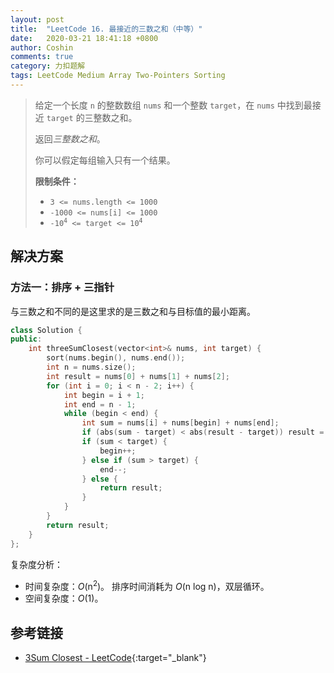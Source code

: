```yaml
---
layout: post
title:  "LeetCode 16. 最接近的三数之和（中等）"
date:   2020-03-21 18:41:18 +0800
author: Coshin
comments: true
category: 力扣题解
tags: LeetCode Medium Array Two-Pointers Sorting
---
```

> 给定一个长度 `n` 的整数数组 `nums` 和一个整数 `target`，在 `nums` 中找到最接近 `target` 的三整数之和。
> 
> 返回*三整数之和*。
> 
> 你可以假定每组输入只有一个结果。
> 
> **限制条件：**
> 
> * `3 <= nums.length <= 1000`
> * `-1000 <= nums[i] <= 1000`
> * <code>-10<sup>4</sup> <= target <= 10<sup>4</sup></code>

## 解决方案

### 方法一：排序 + 三指针

与三数之和不同的是这里求的是三数之和与目标值的最小距离。

```cpp
class Solution {
public:
    int threeSumClosest(vector<int>& nums, int target) {
        sort(nums.begin(), nums.end());
        int n = nums.size();
        int result = nums[0] + nums[1] + nums[2];
        for (int i = 0; i < n - 2; i++) {
            int begin = i + 1;
            int end = n - 1;
            while (begin < end) {
                int sum = nums[i] + nums[begin] + nums[end];
                if (abs(sum - target) < abs(result - target)) result = sum;
                if (sum < target) {
                    begin++;
                } else if (sum > target) {
                    end--;
                } else {
                    return result;
                }
            }
        }
        return result;
    }
};
```

复杂度分析：
* 时间复杂度：*O*(n<sup>2</sup>)。
  排序时间消耗为 *O*(n log n)，双层循环。
* 空间复杂度：*O*(1)。

## 参考链接

* [3Sum Closest - LeetCode](https://leetcode.com/problems/3sum-closest/){:target="_blank"}
